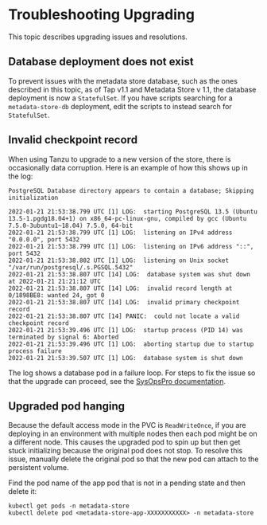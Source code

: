 # Troubleshooting Upgrading

This topic describes upgrading issues and resolutions.

## <a id="deploy-does-not-exist"></a> Database deployment does not exist

To prevent issues with the metadata store database, such as the ones described in
this topic, as of Tap v1.1 and Metadata Store v 1.1, the database deployment is now a `StatefulSet`.
If you have scripts searching for a `metadata-store-db` deployment, edit the scripts to
instead search for `StatefulSet`.


## <a id="invalid-checkpoint-record"></a> Invalid checkpoint record

When using Tanzu to upgrade to a new version of the store, there is occasionally data
corruption. Here is an example of how this shows up in the log:

```
PostgreSQL Database directory appears to contain a database; Skipping initialization

2022-01-21 21:53:38.799 UTC [1] LOG:  starting PostgreSQL 13.5 (Ubuntu 13.5-1.pgdg18.04+1) on x86_64-pc-linux-gnu, compiled by gcc (Ubuntu 7.5.0-3ubuntu1~18.04) 7.5.0, 64-bit
2022-01-21 21:53:38.799 UTC [1] LOG:  listening on IPv4 address "0.0.0.0", port 5432
2022-01-21 21:53:38.799 UTC [1] LOG:  listening on IPv6 address "::", port 5432
2022-01-21 21:53:38.802 UTC [1] LOG:  listening on Unix socket "/var/run/postgresql/.s.PGSQL.5432"
2022-01-21 21:53:38.807 UTC [14] LOG:  database system was shut down at 2022-01-21 21:21:12 UTC
2022-01-21 21:53:38.807 UTC [14] LOG:  invalid record length at 0/1898BE8: wanted 24, got 0
2022-01-21 21:53:38.807 UTC [14] LOG:  invalid primary checkpoint record
2022-01-21 21:53:38.807 UTC [14] PANIC:  could not locate a valid checkpoint record
2022-01-21 21:53:39.496 UTC [1] LOG:  startup process (PID 14) was terminated by signal 6: Aborted
2022-01-21 21:53:39.496 UTC [1] LOG:  aborting startup due to startup process failure
2022-01-21 21:53:39.507 UTC [1] LOG:  database system is shut down
```

The log shows a database pod in a failure loop. For steps to fix the issue so that the
upgrade can proceed, see the [SysOpsPro documentation](https://sysopspro.com/fix-postgresql-error-panic-could-not-locate-a-valid-checkpoint-record/).


## <a id="upgraded-pod-hanging"></a> Upgraded pod hanging

Because the default access mode in the PVC is `ReadWriteOnce`, if you are deploying in an
environment with multiple nodes then each pod might be on a different node.
This causes the upgraded pod to spin up but then get stuck initializing because the original
pod does not stop.
To resolve this issue, manually delete the original pod so that the new pod can attach to the
persistent volume.

Find the pod name of the app pod that is not in a pending state and then delete it:
```
kubectl get pods -n metadata-store
kubectl delete pod <metadata-store-app-XXXXXXXXXXX> -n metadata-store
```
